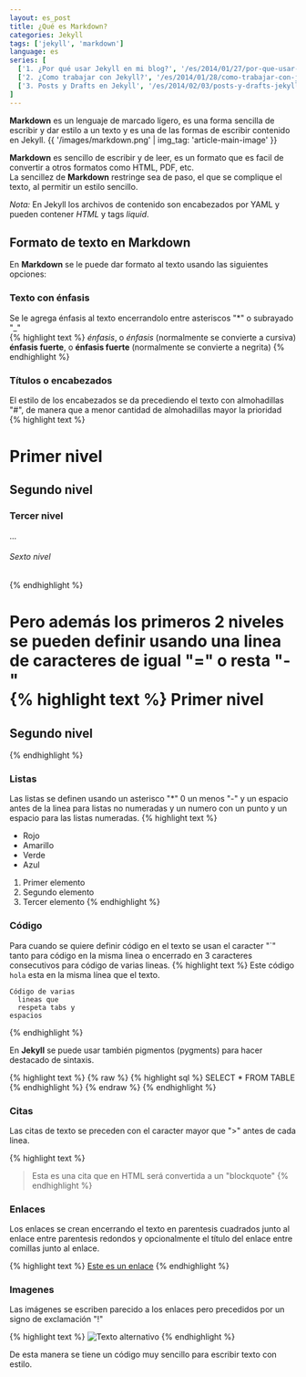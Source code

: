 ```yaml
---
layout: es_post
title: ¿Qué es Markdown?
categories: Jekyll
tags: ['jekyll', 'markdown']
language: es
series: [
  ['1. ¿Por qué usar Jekyll en mi blog?', '/es/2014/01/27/por-que-usar-jekyll-en-mi-blog/'],
  ['2. ¿Como trabajar con Jekyll?', '/es/2014/01/28/como-trabajar-con-jekyll/'],
  ['3. Posts y Drafts en Jekyll', '/es/2014/02/03/posts-y-drafts-jekyll/']
]
---
```

__Markdown__ es un lenguaje de marcado ligero, es una forma sencilla de
escribir y dar estilo a un texto y es una de las formas de escribir
contenido en Jekyll.
{{ '/images/markdown.png' | img_tag: 'article-main-image' }}

__Markdown__ es sencillo de escribir y de leer, es un formato que es
facil de convertir a otros formatos como HTML, PDF, etc.  
La sencillez de __Markdown__ restringe sea de paso, el que se complique
el texto, al permitir un estilo sencillo.

_Nota:_ En Jekyll los archivos de contenido son encabezados por YAML y
pueden contener _HTML_ y tags _liquid_.

## Formato de texto en Markdown
En __Markdown__ se le puede dar formato al texto usando las siguientes
opciones:

### Texto con énfasis
Se le agrega énfasis al texto encerrandolo entre asteriscos "\*" o subrayado "\_"  
{% highlight text %}
*énfasis*, o _énfasis_ (normalmente se convierte a cursiva)
**énfasis fuerte**, o __énfasis fuerte__ (normalmente se convierte a negrita)
{% endhighlight %}

### Títulos o encabezados
El estilo de los encabezados se da precediendo el texto con almohadillas "#",
de manera que a menor cantidad de almohadillas mayor la prioridad  
{% highlight text %}
# Primer nivel
## Segundo nivel
### Tercer nivel
...
###### Sexto nivel
{% endhighlight %}

Pero además los primeros 2 niveles se pueden definir usando una linea de
caracteres de igual "=" o resta "-"  
{% highlight text %}
Primer nivel
============

Segundo nivel
-------------
{% endhighlight %}

### Listas
Las listas se definen usando un asterisco "\*" 0 un menos "-" y un
espacio antes de la linea para listas no numeradas y un numero con un
punto y un espacio para las listas numeradas.
{% highlight text %}
* Rojo
* Amarillo
* Verde
* Azul

1. Primer elemento
2. Segundo elemento
3. Tercer elemento
{% endhighlight %}

### Código
Para cuando se quiere definir código en el texto se usan el caracter
"\`" tanto para código en la misma linea o encerrado en 3 caracteres
consecutivos para código de varias lineas.
{% highlight text %}
Este código `hola` esta en la misma línea que el texto.

```
Código de varias
  lineas que
  respeta tabs y
espacios
```
{% endhighlight %}

En __Jekyll__ se puede usar también pigmentos (pygments) para hacer
destacado de sintaxis.

{% highlight text %}
{% raw %}
{% highlight sql %}
SELECT * FROM TABLE
{% endhighlight %}
{% endraw %}
{% endhighlight %}

### Citas
Las citas de texto se preceden con el caracter mayor que ">" antes de
cada linea.

{% highlight text %}
> Esta es una cita que en HTML será convertida a un "blockquote"
{% endhighlight %}

### Enlaces
Los enlaces se crean encerrando el texto en parentesis cuadrados junto
al enlace entre parentesis redondos y opcionalmente el título del enlace
entre comillas junto al enlace.

{% highlight text %}
[Este es un enlace](http://www.elsitio.com "Titulo va aquí")
{% endhighlight %}

### Imagenes
Las imágenes se escriben parecido a los enlaces pero precedidos por un
signo de exclamación "!"

{% highlight text %}
![Texto alternativo](http://www.elsitio.com/imagen.png "Titulo de la
imágen")
{% endhighlight %}

De esta manera se tiene un código muy sencillo para escribir texto con
estilo.
